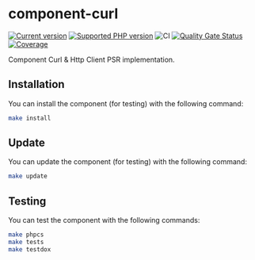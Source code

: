 # component-curl

[![Current version](https://img.shields.io/packagist/v/eureka/component-curl.svg?logo=composer)](https://packagist.org/packages/eureka/component-curl)
[![Supported PHP version](https://img.shields.io/static/v1?logo=php&label=PHP&message=7.4|8.1&color=777bb4)](https://packagist.org/packages/eureka/component-curl)
![CI](https://github.com/eureka-framework/component-curl/workflows/CI/badge.svg)
[![Quality Gate Status](https://sonarcloud.io/api/project_badges/measure?project=eureka-framework_component-curl&metric=alert_status)](https://sonarcloud.io/dashboard?id=eureka-framework_component-curl)
[![Coverage](https://sonarcloud.io/api/project_badges/measure?project=eureka-framework_component-curl&metric=coverage)](https://sonarcloud.io/dashboard?id=eureka-framework_component-curl)

Component Curl &amp; Http Client PSR implementation.


## Installation

You can install the component (for testing) with the following command:
```bash
make install
```

## Update

You can update the component (for testing) with the following command:
```bash
make update
```


## Testing

You can test the component with the following commands:
```bash
make phpcs
make tests
make testdox
```

